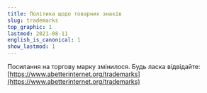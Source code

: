 ```yaml
---
title: Політика щодо товарних знаків
slug: trademarks
top_graphic: 1
lastmod: 2021-08-11
english_is_canonical: 1
show_lastmod: 1
---
```


Посилання на торгову марку змінилося. Будь ласка відвідайте: [https://www.abetterinternet.org/trademarks](https://www.abetterinternet.org/trademarks)
